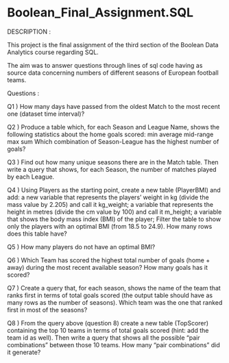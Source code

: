 # Boolean_Final_Assignment.SQL

DESCRIPTION :

This project is the final assignment of the third section of the Boolean Data Analytics course regarding SQL.

The aim was to answer questions through lines of sql code having as source data concerning numbers of different seasons of European football teams.

Questions : 

Q1 ) How many days have passed from the oldest Match to the most recent one (dataset time interval)?

Q2 ) Produce a table which, for each Season and League Name, shows the following statistics about the home goals scored: 
min
average 
mid-range 
max 
sum
Which combination of Season-League has the highest number of goals? 


Q3 ) Find out how many unique seasons there are in the Match table. 
Then write a query that shows, for each Season, the number of matches played by each League. 

Q4 ) Using Players as the starting point, create a new table (PlayerBMI) and add: 
a new variable that represents the players’ weight in kg (divide the mass value by 2.205) and call it kg_weight; 
a variable that represents the height in metres (divide the cm value by 100) and call it m_height; 
a variable that shows the body mass index (BMI) of the player;
Filter the table to show only the players with an optimal BMI (from 18.5 to 24.9). 
	How many rows does this table have?

Q5 ) How many players do not have an optimal BMI? 

Q6 ) Which Team has scored the highest total number of goals (home + away) during the most recent available season? How many goals has it scored?

Q7 ) Create a query that, for each season, shows the name of the team that ranks first in terms of total goals scored (the output table should have as many rows as the number of seasons). 
Which team was the one that ranked first in most of the seasons? 

Q8 ) From the query above (question 8) create a new table (TopScorer) containing the top 10 teams in terms of total goals scored (hint: add the team id as well). 
Then write a query that shows all the possible “pair combinations” between those 10 teams. How many “pair combinations” did it generate? 

